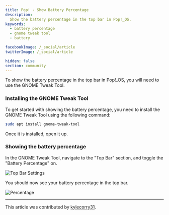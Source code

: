 ```yaml
---
title: Pop! - Show Battery Percentage
description:
  Show the battery percentage in the top bar in Pop!_OS.
keywords:
  - battery percentage
  - gnome tweak tool
  - battery

facebookImage: /_social/article
twitterImage: /_social/article

hidden: false
section: community
---
```


To show the battery percentage in the top bar in Pop!\_OS, you will need to use the GNOME Tweak Tool.

### Installing the GNOME Tweak Tool

To get started with showing the battery percentage, you need to install the GNOME Tweak Tool using the following command:

```bash
sudo apt install gnome-tweak-tool
```

Once it is installed, open it up.

### Showing the battery percentage

In the GNOME Tweak Tool, navigate to the "Top Bar" section, and toggle the "Battery Percentage" on.

![Top Bar Settings](/images/show-battery-percentage/top-bar.png)


You should now see your battery percentage in the top bar.

![Percentage](/images/show-battery-percentage/battery-percentage.png)

---

This article was contributed by [kylecorry31](https://github.com/kylecorry31).
